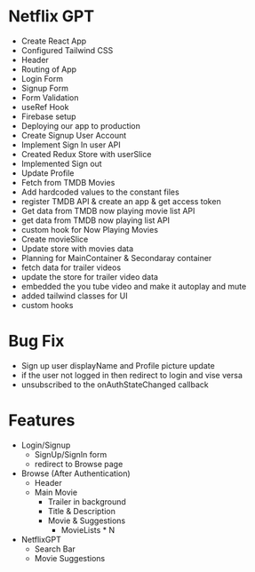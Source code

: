 # Netflix GPT
- Create React App
- Configured Tailwind CSS
- Header
- Routing of App
- Login Form
- Signup Form
- Form Validation
- useRef Hook
- Firebase setup
- Deploying our app to production
- Create Signup User Account
- Implement Sign In user API
- Created Redux Store with userSlice
- Implemented Sign out
- Update Profile
- Fetch from TMDB Movies
- Add hardcoded values to the constant files
- register TMDB API & create an app & get access token
- Get data from TMDB now playing movie list API
- get data from TMDB now playing list API
- custom hook for Now Playing Movies
- Create movieSlice
- Update store with movies data
- Planning for MainContainer & Secondaray container
- fetch data for trailer videos
- update the store for trailer video data
- embedded the you tube video and make it autoplay and mute
- added tailwind classes for UI
- custom hooks


# Bug Fix
  - Sign up user displayName and Profile picture update
  - if the user not logged in then redirect to login and vise versa
  - unsubscribed to the onAuthStateChanged callback


# Features
- Login/Signup
    - SignUp/SignIn form
    - redirect to Browse page
- Browse (After Authentication)
    - Header
    - Main Movie
        - Trailer in background
        - Title & Description
        - Movie & Suggestions
            - MovieLists * N
- NetflixGPT
    - Search Bar
    - Movie Suggestions


